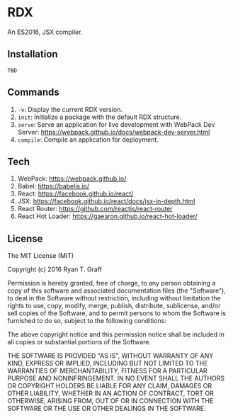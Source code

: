 # RDX
An ES2016, JSX compiler.

## Installation

`TBD`

## Commands

1. `-v`: Display the current RDX version.
1. `init`: Initialize a package with the default RDX structure.
1. `serve`: Serve an application for live development with WebPack Dev Server: https://webpack.github.io/docs/webpack-dev-server.html
1. `compile`: Compile an application for deployment.

## Tech

1. WebPack: https://webpack.github.io/
1. Babel: https://babeljs.io/
1. React: https://facebook.github.io/react/
1. JSX: https://facebook.github.io/react/docs/jsx-in-depth.html
1. React Router: https://github.com/reactjs/react-router
1. React Hot Loader: https://gaearon.github.io/react-hot-loader/

## License

The MIT License (MIT)

Copyright (c) 2016 Ryan T. Graff

Permission is hereby granted, free of charge, to any person obtaining a copy
of this software and associated documentation files (the "Software"), to deal
in the Software without restriction, including without limitation the rights
to use, copy, modify, merge, publish, distribute, sublicense, and/or sell
copies of the Software, and to permit persons to whom the Software is
furnished to do so, subject to the following conditions:

The above copyright notice and this permission notice shall be included in all
copies or substantial portions of the Software.

THE SOFTWARE IS PROVIDED "AS IS", WITHOUT WARRANTY OF ANY KIND, EXPRESS OR
IMPLIED, INCLUDING BUT NOT LIMITED TO THE WARRANTIES OF MERCHANTABILITY,
FITNESS FOR A PARTICULAR PURPOSE AND NONINFRINGEMENT. IN NO EVENT SHALL THE
AUTHORS OR COPYRIGHT HOLDERS BE LIABLE FOR ANY CLAIM, DAMAGES OR OTHER
LIABILITY, WHETHER IN AN ACTION OF CONTRACT, TORT OR OTHERWISE, ARISING FROM,
OUT OF OR IN CONNECTION WITH THE SOFTWARE OR THE USE OR OTHER DEALINGS IN THE
SOFTWARE.
